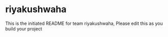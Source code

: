 # riyakushwaha
This is the initiated README for team riyakushwaha, Please edit this as you build your project
